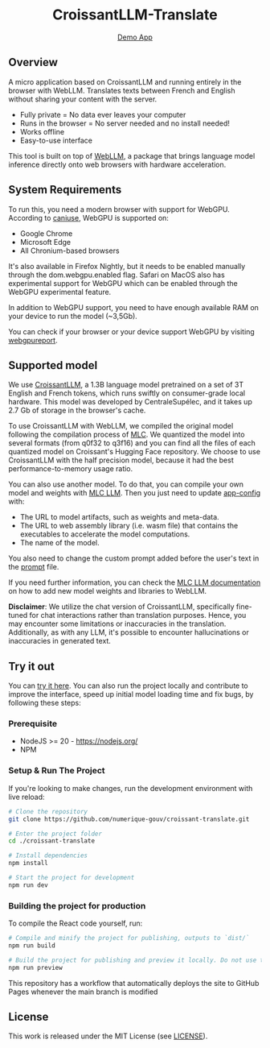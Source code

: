 <div align="center">

# CroissantLLM-Translate

[Demo App](https://numerique-gouv.github.io/croissant-translate/)

</div>

## Overview

A micro application based on CroissantLLM and running entirely in the browser with WebLLM. Translates texts between French and English without sharing your content with the server.

- Fully private = No data ever leaves your computer
- Runs in the browser = No server needed and no install needed!
- Works offline
- Easy-to-use interface

This tool is built on top of [WebLLM](https://github.com/mlc-ai/web-llm), a package that brings language model inference directly onto web browsers with hardware acceleration.

## System Requirements

To run this, you need a modern browser with support for WebGPU. According to [caniuse](https://caniuse.com/?search=WebGPU), WebGPU is supported on:

- Google Chrome
- Microsoft Edge
- All Chronium-based browsers

It's also available in Firefox Nightly, but it needs to be enabled manually through the dom.webgpu.enabled flag. Safari on MacOS also has experimental support for WebGPU which can be enabled through the WebGPU experimental feature.

In addition to WebGPU support, you need to have enough available RAM on your device to run the model (~3,5Gb).

You can check if your browser or your device support WebGPU by visiting [webgpureport](https://webgpureport.org/).

## Supported model

We use [CroissantLLM](https://huggingface.co/croissantllm), a 1.3B language model pretrained on a set of 3T English and French tokens, which runs swiftly on consumer-grade local hardware. This model was developed by CentraleSupélec, and it takes up 2.7 Gb of storage in the browser's cache.

To use CroissantLLM with WebLLM, we compiled the original model following the compilation process of [MLC](https://mlc.ai/). We quantized the model into several formats (from q0f32 to q3f16) and you can find all the files of each quantized model on Croissant's Hugging Face repository. We choose to use CroissantLLM with the half precision model, because it had the best performance-to-memory usage ratio.

You can also use another model. To do that, you can compile your own model and weights with [MLC LLM](https://github.com/mlc-ai/mlc-llm). Then you just need to update [app-config](./src/app-config.ts) with:

- The URL to model artifacts, such as weights and meta-data.
- The URL to web assembly library (i.e. wasm file) that contains the executables to accelerate the model computations.
- The name of the model.

You also need to change the custom prompt added before the user's text in the [prompt](./src/prompt.ts) file.

If you need further information, you can check the [MLC LLM documentation](https://llm.mlc.ai/docs/deploy/javascript.html) on how to add new model weights and libraries to WebLLM.

**Disclaimer**: We utilize the chat version of CroissantLLM, specifically fine-tuned for chat interactions rather than translation purposes. Hence, you may encounter some limitations or inaccuracies in the translation. Additionally, as with any LLM, it's possible to encounter hallucinations or inaccuracies in generated text.

## Try it out

You can [try it here](https://numerique-gouv.github.io/croissant-translate/). You can also run the project locally and contribute to improve the interface, speed up initial model loading time and fix bugs, by following these steps:

### Prerequisite

- NodeJS >= 20 - https://nodejs.org/
- NPM

### Setup & Run The Project

If you're looking to make changes, run the development environment with live reload:

```sh
# Clone the repository
git clone https://github.com/numerique-gouv/croissant-translate.git

# Enter the project folder
cd ./croissant-translate

# Install dependencies
npm install

# Start the project for development
npm run dev
```

### Building the project for production

To compile the React code yourself, run:

```sh
# Compile and minify the project for publishing, outputs to `dist/`
npm run build

# Build the project for publishing and preview it locally. Do not use this as a production server as it's not designed for it
npm run preview
```

This repository has a workflow that automatically deploys the site to GitHub Pages whenever the main branch is modified

## License

This work is released under the MIT License (see [LICENSE](./LICENSE)).
